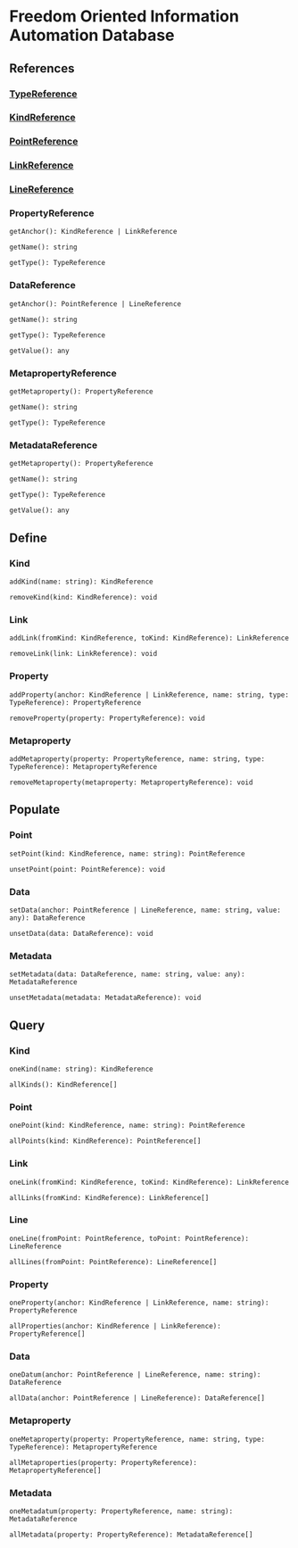 # Freedom Oriented Information Automation Database

## References

### [TypeReference](https://github.com/AriChivukula/foia-db/blob/master/source/reference/TypeReference.ts)

### [KindReference](https://github.com/AriChivukula/foia-db/blob/master/source/reference/KindReference.ts)

### [PointReference](https://github.com/AriChivukula/foia-db/blob/master/source/reference/PointReference.ts)

### [LinkReference](https://github.com/AriChivukula/foia-db/blob/master/source/reference/LinkReference.ts)

### [LineReference](https://github.com/AriChivukula/foia-db/blob/master/source/reference/LineReference.ts)

### PropertyReference

`getAnchor(): KindReference | LinkReference`

`getName(): string`

`getType(): TypeReference`

### DataReference

`getAnchor(): PointReference | LineReference`

`getName(): string`

`getType(): TypeReference`

`getValue(): any`

### MetapropertyReference

`getMetaproperty(): PropertyReference`

`getName(): string`

`getType(): TypeReference`

### MetadataReference

`getMetaproperty(): PropertyReference`

`getName(): string`

`getType(): TypeReference`

`getValue(): any`

## Define

### Kind

`addKind(name: string): KindReference`

`removeKind(kind: KindReference): void`

### Link

`addLink(fromKind: KindReference, toKind: KindReference): LinkReference`

`removeLink(link: LinkReference): void`

### Property

`addProperty(anchor: KindReference | LinkReference, name: string, type: TypeReference): PropertyReference`

`removeProperty(property: PropertyReference): void`

### Metaproperty

`addMetaproperty(property: PropertyReference, name: string, type: TypeReference): MetapropertyReference`

`removeMetaproperty(metaproperty: MetapropertyReference): void`

## Populate

### Point

`setPoint(kind: KindReference, name: string): PointReference`

`unsetPoint(point: PointReference): void`

### Data

`setData(anchor: PointReference | LineReference, name: string, value: any): DataReference`

`unsetData(data: DataReference): void`

### Metadata

`setMetadata(data: DataReference, name: string, value: any): MetadataReference`

`unsetMetadata(metadata: MetadataReference): void`

## Query

### Kind

`oneKind(name: string): KindReference`

`allKinds(): KindReference[]`

### Point

`onePoint(kind: KindReference, name: string): PointReference`

`allPoints(kind: KindReference): PointReference[]`

### Link

`oneLink(fromKind: KindReference, toKind: KindReference): LinkReference`

`allLinks(fromKind: KindReference): LinkReference[]`

### Line

`oneLine(fromPoint: PointReference, toPoint: PointReference): LineReference`

`allLines(fromPoint: PointReference): LineReference[]`

### Property

`oneProperty(anchor: KindReference | LinkReference, name: string): PropertyReference`

`allProperties(anchor: KindReference | LinkReference): PropertyReference[]`

### Data

`oneDatum(anchor: PointReference | LineReference, name: string): DataReference`

`allData(anchor: PointReference | LineReference): DataReference[]`

### Metaproperty

`oneMetaproperty(property: PropertyReference, name: string, type: TypeReference): MetapropertyReference`

`allMetaproperties(property: PropertyReference): MetapropertyReference[]`

### Metadata

`oneMetadatum(property: PropertyReference, name: string): MetadataReference`

`allMetadata(property: PropertyReference): MetadataReference[]`

